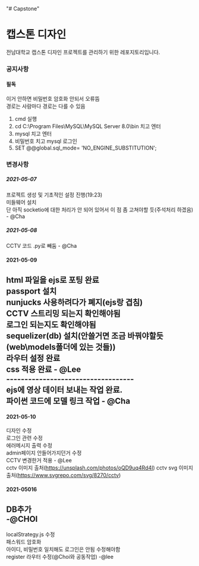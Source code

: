 "# Capstone" 

# 캡스톤 디자인
전남대학교 캡스톤 디자인 프로젝트를 관리하기 위한 레포지토리입니다.<br/>

### 공지사항
#### 필독
이거 안하면 비밀번호 암호화 안되서 오류뜸</br> 
경로는 사람마다 경로는 다를 수 있음</br>
1. cmd 실행
2. cd C:\Program Files\MySQL\MySQL Server 8.0\bin 치고 엔터
3. mysql 치고 엔터
4. 비밀번호 치고 mysql 로그인
5. SET @@global.sql_mode= 'NO_ENGINE_SUBSTITUTION';

### 변경사항
##### 2021-05-07
프로젝트 생성 및 기초적인 설정 진행(19:23) <br/>
미들웨어 설치 <br/>
단 아직 socketio에 대한 처리가 안 되어 있어서 이 점 좀 고쳐야할 듯(주석처리 하겠음) - @Cha<br/>

##### 2021-05-08
CCTV 코드 .py로 빼둠 - @Cha<br/>

#### 2021-05-09

html 파일을 ejs로 포팅 완료<br/>
passport 설치 <br/>
nunjucks 사용하려다가 폐지(ejs랑 겹침)<br/>
CCTV 스트리밍 되는지 확인해야됨<br/>
로그인 되는지도 확인해야됨<br/>
sequelizer(db) 설치(안쓸거면 조금 바꿔야할듯(web\models폴더에 있는 것들))<br/>
라우터 설정 완료<br/>
css 적용 완료 - @Lee<br/>
----------------------------------- <br/>
ejs에 영상 데이터 보내는 작업 완료. <br/>
파이썬 코드에 모델 링크 작업 - @Cha<br/>
-----------------------------------

#### 2021-05-10
디자인 수정<br/>
로그인 관련 수정</br>
에러메시지 출력 수정</br>
admin페이지 안들어가지던거 수정</br>
CCTV 변경한거 적용 - @Lee<br/>
cctv 이미지 출처(https://unsplash.com/photos/oQD9uq4Rd4I)
cctv svg 이미지 출처(https://www.svgrepo.com/svg/8270/cctv)


#### 2021-05016
DB추가<br>
-@CHOI
-----------------------------------------------
localStrategy.js 수정</br>
패스워드 암호화</br>
아이디, 비밀번호 일치해도 로그인은 안됨 수정해야함</br>
register 라우터 수정(@Choi와 공동작업) -@lee</br>